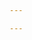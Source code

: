 ```yaml
---

---
```


<!-- intro-commentary -->

<!-- paragraph-structure-heaney-ks3 -->

<!-- closing-thoughts -->

<!-- default-reflection -->

